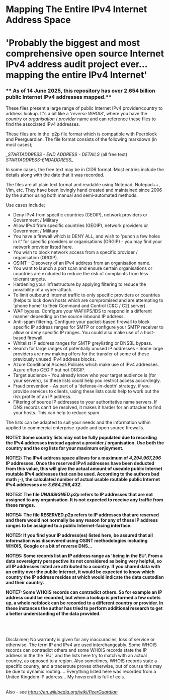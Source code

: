 # Mapping The Entire IPv4 Internet Address Space

# 'Probably the biggest and most comprehensive open source Internet IPv4 address audit project ever... mapping the entire IPv4 Internet'

### ** As of 14 June 2025, this repository has over 2.654 billion public Internet IPv4 addresses mapped.**

These files present a large range of public Internet IPv4 provider/country to address lookup.
It's a bit like a '*reverse WHOIS*', where you have the *country* or *organisation* / *provider* name and can reference these files to find the associated IPv4 addresses.

These files are in the .p2p file format which is compatible with Peerblock and Peerguardian.
The file format consists of the following markdown (in most cases);

*_STARTADDRESS - END ADDRESS - DETAILS* (all free text) *STARTADDRESS-ENDADDRESS_*

In some cases, the free text may be in CIDR format. Most entries include the details along with the date that it was recorded.

The files are all plain text format and readable using Notepad, Notepad++, Vim, etc.
They have been lovingly hand created and maintained since 2006 by the author using both manual and semi-automated methods.

Use cases include;
* Deny IPv4 from specific countries (GEOIP), network providers or Government / Military
* Allow IPv4 from specific countries (GEOIP), network providers or Government / Military
* You have a firewall which is DENY ALL, and wish to 'punch a few holes in it' for specific providers or organisations (ORGIP) - you may find your network provider listed here.
* You wish to block network access from a specific provider / organisation (ORGIP).
* OSINT - Discovery of an IPv4 address from an organisation name.
* You want to launch a port scan and ensure certain organisations or countries are excluded to reduce the risk of complaints from less tolerant targets.
* Hardening your infrastructure by applying filtering to reduce the possibility of a cyber-attack.
* To limit outbound Internet traffic to only specific providers or countries (helps to lock down hosts which are compromised and are attempting to 'phone home' to their Command and Control (C&C / C2) server).
* WAF bypass. Configure your WAF/IPS/IDS to respond in a different manner depending on the source inbound IP address.
* Anti-spam filtering. Configure your packet-based firewall to block specific IP address ranges for SMTP or configure your SMTP receiver to allow or deny specific IP ranges. You could also make use of a host-based firewall.
* Whitelist IP address ranges for SMTP greylisting or DNSBL bypass.
* Search for large ranges of potentially unused IP addresses - Some large providers are now making offers for the transfer of some of these previously unused IPv4 address blocks.
* Azure Conditional Access Policies which make use of IPv4 addresses. Azure offers GEOIP but not ORGIP.
* Target audience - You already know who your target audience is (for your servers), so these lists could help you restrict access accordingly.
* Fraud prevention - As part of a 'defense-in-depth' strategy, if you provide services to clients, using these lists could help to work out the risk profile of an IP address.
* Filtering of source IP addresses to your authoritative name servers. If DNS records can't be resolved, it makes it harder for an attacker to find your hosts. This can help to reduce spam.

The lists can be adapted to suit your needs and the information within applied to commercial enterprise-grade and open source firewalls.

**NOTE1: Some country lists may not be fully populated due to recording the IPv4 addresses instead against a provider / organisation. Use both the country and the org lists for your maximum enjoyment.**

**NOTE2: The IPv4 address space allows for a maximum of _4,294,967,296_ IP addresses. Once the reserved IPv4 addresses have been deducted from this value, this will give the actual amount of useable public Internet routable IPv4 addresses that can be used. According to the authors bad math ;-), the calculated number of actual usable routable public Internet IPv4 addresses are _3,684,258,432_.**

**NOTE3: The file _UNASSIGNED.p2p_ refers to IP addresses that are not assigned to any organisation. It is not expected to receive any traffic from these ranges.**

**NOTE4: The file RESERVED.p2p refers to IP addresses that are reserved and there would not normally be any reason for any of these IP address ranges to be assigned to a public Internet-facing interface.**

**NOTE5: If you find your IP address(es) listed here, be assured that all information was discovered using OSINT methodologies including WHOIS, Google or a bit of reverse DNS...**

**NOTE6: Some records list an IP address range as 'being in the EU'. From a data sovereignty perspective its not considered as being very helpful, so all IP addresses listed are attributed to a country. If you shared data with an entity over the public Internet, it would be expected to know which country the IP address resides at which would indicate the data custodian and their country.**

**NOTE7: Some WHOIS records can contradict others. So for example an IP address could be recorded, but when a lookup is performed a few octets up, a whole netblock can be recorded to a different country or provider. In these instances the author has tried to perform additional research to get a better understanding of the data provided.**



<br><br><br>
Disclaimer; No warranty is given for any inaccuracies, loss of service or otherwise. The term IP and IPv4 are used interchangeably.  Some WHOIS records can contradict others and some WHOIS records state the IP address in the the 'EU', and the lists here try to match with an actual country, as opposed to a region. Also sometimes, WHOIS records state a specific country, and a traceroute proves otherwise, but of course this may be due to dynamic routing.... Everything listed here was recorded from a United Kingdom IP address... My hovercraft is full of eels.
<br><br>

Also - see _https://en.wikipedia.org/wiki/PeerGuardian_